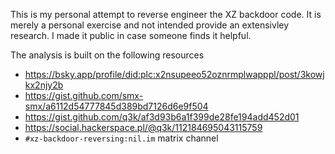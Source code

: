 This is my personal attempt to reverse engineer the XZ backdoor code. It is
merely a personal exercise and not intended provide an extensivley research.
I made it public in case someone finds it helpful.

The analysis is built on the following resources

 * https://bsky.app/profile/did:plc:x2nsupeeo52oznrmplwapppl/post/3kowjkx2njy2b
 * https://gist.github.com/smx-smx/a6112d54777845d389bd7126d6e9f504
 * https://gist.github.com/q3k/af3d93b6a1f399de28fe194add452d01
 * https://social.hackerspace.pl/@q3k/112184695043115759
 * `#xz-backdoor-reversing:nil.im` matrix channel
